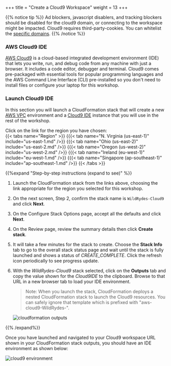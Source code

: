 +++
title = "Create a Cloud9 Workspace"
weight = 13
+++

{{% notice tip %}}
Ad blockers, javascript disablers, and tracking blockers should be disabled for
the cloud9 domain, or connecting to the workspace might be impacted.
Cloud9 requires third-party-cookies. You can whitelist the [specific domains]( https://docs.aws.amazon.com/cloud9/latest/user-guide/troubleshooting.html#troubleshooting-env-loading).
{{% /notice %}}

### AWS Cloud9 IDE

[AWS Cloud9](https://aws.amazon.com/cloud9/) is a cloud-based integrated development environment (IDE) that lets you  write, run, and debug code from any machine with just a browser. It includes a code editor, debugger and terminal. Cloud9 comes pre-packaged with essential tools for popular programming languages and the AWS Command Line Interface (CLI) pre-installed so you don't need to install files or configure your laptop for this workshop.

### Launch Cloud9 IDE

In this section you will launch a CloudFormation stack that will create a new [AWS VPC](https://aws.amazon.com/vpc) environment and a [Cloud9 IDE](https://aws.amazon.com/cloud9) instance that you will use in the rest of the workshop.

Click on the link for the region you have chosen:  
{{< tabs name="Region" >}}
{{{< tab name="N. Virginia (us-east-1)" include="us-east-1.md" />}}
{{{< tab name="Ohio (us-east-2)" include="us-east-2.md" />}}
{{{< tab name="Oregon (us-west-2)" include="us-west-2.md" />}}
{{{< tab name="Ireland (eu-west-1)" include="eu-west-1.md" />}}
{{{< tab name="Singapore (ap-southeast-1)" include="ap-southeast-1.md" />}}
{{< /tabs >}}

{{%expand "Step-by-step instructions (expand to see)" %}}

1. Launch the CloudFormation stack from the links above, choosing the link appropriate for the region you selected for this workshop.

2. On the next screen, Step 2, confirm the stack name is `WildRydes-Cloud9` and click **Next**.

3. On the Configure Stack Options page, accept all the defaults and click **Next**.

4. On the Review page, review the summary details then click **Create stack**.

5. It will take a few minutes for the stack to create. Choose the **Stack Info** tab to go to the overall stack status page and wait until the stack is fully launched and shows a status of *CREATE_COMPLETE*. Click the refresh icon periodically to see progress update.

6. With the *WildRydes-Cloud9* stack selected, click on the **Outputs** tab and copy the value shown for the *Cloud9IDE* to the clipboard. Browse to that URL in a new browser tab to load your IDE environment.

    > Note: When you launch the stack, CloudFormation deploys a nested CloudFormation stack to launch the Cloud9 resources. You can safely ignore that template which is prefixed with "aws-cloud9-WildRydes-".
   
    ![cloudformation outputs](../images/cloud9_cfn_outputs.png)

{{% /expand%}}

Once you have launched and navigated to your Cloud9 workspace URL shown in your CloudFormation stack outputs, you should have an IDE environment as shown below: 

![cloud9 environment](../images/cloud9_initial_screen.png)
